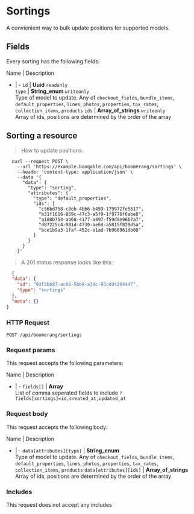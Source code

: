# Sortings

A convienient way to bulk update positions for supported models.

## Fields
Every sorting has the following fields:

Name | Description
- | -
`id` | **Uuid** `readonly`<br>
`type` | **String_enum** `writeonly`<br>Type of model to update. Any of `checkout_fields`, `bundle_items`, `default_properties`, `lines`, `photos`, `properties`, `tax_rates`, `collection_items`, `products`
`ids` | **Array_of_strings** `writeonly`<br>Array of ids, positions are determined by the order of the array


## Sorting a resource



> How to update positions:

```shell
  curl --request POST \
    --url 'https://example.booqable.com/api/boomerang/sortings' \
    --header 'content-type: application/json' \
    --data '{
      "data": {
        "type": "sorting",
        "attributes": {
          "type": "default_properties",
          "ids": [
            "c36bd758-c8eb-4bb6-b459-179972fe5617",
            "b31f1616-859c-47c3-a5f9-1f9776f6abe8",
            "a188b754-ab68-4177-a497-f59d9e96b7a7",
            "d87225c4-981d-4739-ae6d-a5815f829d5a",
            "bce1b9a3-1faf-452c-a1ad-7b966961db08"
          ]
        }
      }
    }'
```

> A 201 status response looks like this:

```json
  {
  "data": {
    "id": "93f3bb87-ac66-5bb9-a34c-93cdd4204447",
    "type": "sortings"
  },
  "meta": {}
}
```

### HTTP Request

`POST /api/boomerang/sortings`

### Request params

This request accepts the following parameters:

Name | Description
- | -
`fields[]` | **Array** <br>List of comma seperated fields to include `?fields[sortings]=id,created_at,updated_at`


### Request body

This request accepts the following body:

Name | Description
- | -
`data[attributes][type]` | **String_enum** <br>Type of model to update. Any of `checkout_fields`, `bundle_items`, `default_properties`, `lines`, `photos`, `properties`, `tax_rates`, `collection_items`, `products`
`data[attributes][ids]` | **Array_of_strings** <br>Array of ids, positions are determined by the order of the array


### Includes

This request does not accept any includes